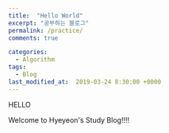 ```yaml
---
title:  "Hello World"
excerpt: "공부하는 블로그"
permalink: /practice/
comments: true

categories:
  - Algorithm
tags: 
  - Blog
last_modified_at:  2019-03-24 8:30:00 +0000
---
```


HELLO 

Welcome to Hyeyeon's Study Blog!!!!
